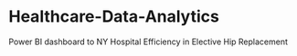 # Healthcare-Data-Analytics
Power BI dashboard to NY Hospital Efficiency in Elective Hip Replacement
